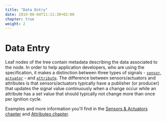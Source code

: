 ```yaml
---
title: "Data Entry"
date: 2019-08-04T11:11:30+02:00
chapter: true
weight: 2
---
```


# Data Entry
Leaf nodes of the tree contain metadata describing the data associated to the node.
In order to help application developers, who are using the specification, it makes a distinction between three types of signals -
[```sensor```](/vehicle_signal_specification/rule_set/data_entry/sensor_actuator/),
[```actuator```](/vehicle_signal_specification/rule_set/data_entry/sensor_actuator/) - and
[```attribute```](/vehicle_signal_specification/rule_set/data_entry/attributes/).
The difference between sensors/actuators and attributes is that sensors/actuators typically have
a publisher (or producer) that updates the signal value continuously when a change occur while an
attribute has a set value that should typically not change more than once per ignition cycle.

Examples and more information you'll find in the
[Sensors & Actuators chapter](/vehicle_signal_specification/rule_set/data_entry/sensor_actuator/) and
[Attributes chapter](/vehicle_signal_specification/rule_set/data_entry/attributes/).
